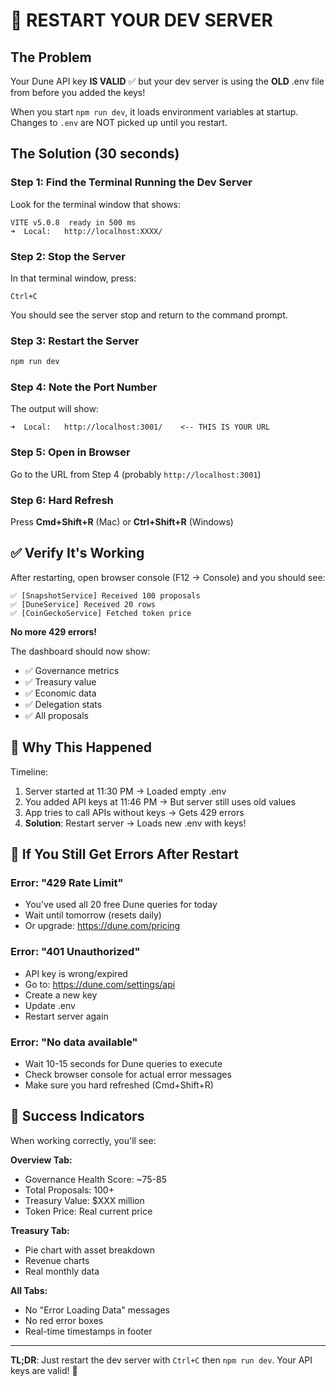 # 🔄 RESTART YOUR DEV SERVER

## The Problem

Your Dune API key **IS VALID** ✅ but your dev server is using the **OLD** .env file from before you added the keys!

When you start `npm run dev`, it loads environment variables at startup. Changes to `.env` are NOT picked up until you restart.

## The Solution (30 seconds)

### Step 1: Find the Terminal Running the Dev Server
Look for the terminal window that shows:
```
VITE v5.0.8  ready in 500 ms
➜  Local:   http://localhost:XXXX/
```

### Step 2: Stop the Server
In that terminal window, press:
```
Ctrl+C
```

You should see the server stop and return to the command prompt.

### Step 3: Restart the Server
```bash
npm run dev
```

### Step 4: Note the Port Number
The output will show:
```
➜  Local:   http://localhost:3001/    <-- THIS IS YOUR URL
```

### Step 5: Open in Browser
Go to the URL from Step 4 (probably `http://localhost:3001`)

### Step 6: Hard Refresh
Press **Cmd+Shift+R** (Mac) or **Ctrl+Shift+R** (Windows)

## ✅ Verify It's Working

After restarting, open browser console (F12 → Console) and you should see:

```
✅ [SnapshotService] Received 100 proposals
✅ [DuneService] Received 20 rows
✅ [CoinGeckoService] Fetched token price
```

**No more 429 errors!**

The dashboard should now show:
- ✅ Governance metrics
- ✅ Treasury value
- ✅ Economic data
- ✅ Delegation stats
- ✅ All proposals

## 🎯 Why This Happened

Timeline:
1. Server started at 11:30 PM → Loaded empty .env
2. You added API keys at 11:46 PM → But server still uses old values
3. App tries to call APIs without keys → Gets 429 errors
4. **Solution**: Restart server → Loads new .env with keys!

## 🚨 If You Still Get Errors After Restart

### Error: "429 Rate Limit"
- You've used all 20 free Dune queries for today
- Wait until tomorrow (resets daily)
- Or upgrade: https://dune.com/pricing

### Error: "401 Unauthorized"  
- API key is wrong/expired
- Go to: https://dune.com/settings/api
- Create a new key
- Update .env
- Restart server again

### Error: "No data available"
- Wait 10-15 seconds for Dune queries to execute
- Check browser console for actual error messages
- Make sure you hard refreshed (Cmd+Shift+R)

## 🎉 Success Indicators

When working correctly, you'll see:

**Overview Tab:**
- Governance Health Score: ~75-85
- Total Proposals: 100+
- Treasury Value: $XXX million
- Token Price: Real current price

**Treasury Tab:**
- Pie chart with asset breakdown
- Revenue charts
- Real monthly data

**All Tabs:**
- No "Error Loading Data" messages
- No red error boxes
- Real-time timestamps in footer

---

**TL;DR**: Just restart the dev server with `Ctrl+C` then `npm run dev`. Your API keys are valid! 🚀

